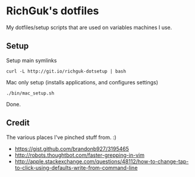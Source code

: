 # RichGuk's dotfiles

My dotfiles/setup scripts that are used on variables machines I use.


## Setup

Setup main symlinks

```
curl -L http://git.io/richguk-dotsetup | bash
```

Mac only setup (installs applications, and configures settings)

```
./bin/mac_setup.sh
```

Done.


## Credit

The various places I've pinched stuff from. :)

* https://gist.github.com/brandonb927/3195465
* http://robots.thoughtbot.com/faster-grepping-in-vim
* http://apple.stackexchange.com/questions/48112/how-to-change-tap-to-click-using-defaults-write-from-command-line

